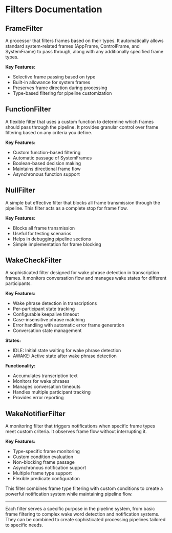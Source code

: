 # Filters Documentation

## FrameFilter

A processor that filters frames based on their types. It automatically allows standard system-related frames (AppFrame, ControlFrame, and SystemFrame) to pass through, along with any additionally specified frame types.

**Key Features:**
- Selective frame passing based on type
- Built-in allowance for system frames
- Preserves frame direction during processing
- Type-based filtering for pipeline customization

## FunctionFilter

A flexible filter that uses a custom function to determine which frames should pass through the pipeline. It provides granular control over frame filtering based on any criteria you define.

**Key Features:**
- Custom function-based filtering
- Automatic passage of SystemFrames
- Boolean-based decision making
- Maintains directional frame flow
- Asynchronous function support

## NullFilter

A simple but effective filter that blocks all frame transmission through the pipeline. This filter acts as a complete stop for frame flow.

**Key Features:**
- Blocks all frame transmission
- Useful for testing scenarios
- Helps in debugging pipeline sections
- Simple implementation for frame blocking

## WakeCheckFilter

A sophisticated filter designed for wake phrase detection in transcription frames. It monitors conversation flow and manages wake states for different participants.

**Key Features:**
- Wake phrase detection in transcriptions
- Per-participant state tracking
- Configurable keepalive timeout
- Case-insensitive phrase matching
- Error handling with automatic error frame generation
- Conversation state management

**States:**
- IDLE: Initial state waiting for wake phrase detection
- AWAKE: Active state after wake phrase detection

**Functionality:**
- Accumulates transcription text
- Monitors for wake phrases
- Manages conversation timeouts
- Handles multiple participant tracking
- Provides error reporting

## WakeNotifierFilter

A monitoring filter that triggers notifications when specific frame types meet custom criteria. It observes frame flow without interrupting it.

**Key Features:**
- Type-specific frame monitoring
- Custom condition evaluation
- Non-blocking frame passage
- Asynchronous notification support
- Multiple frame type support
- Flexible predicate configuration

This filter combines frame type filtering with custom conditions to create a powerful notification system while maintaining pipeline flow.

---

Each filter serves a specific purpose in the pipeline system, from basic frame filtering to complex wake word detection and notification systems. They can be combined to create sophisticated processing pipelines tailored to specific needs.
